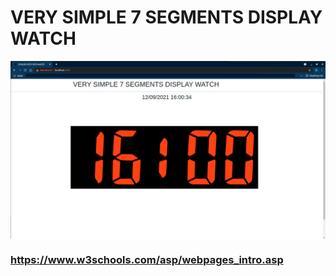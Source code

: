 # VERY SIMPLE 7 SEGMENTS DISPLAY WATCH

<p align="center">
  <img src="sample.png" style="vertical-align: middle">
</p>

### https://www.w3schools.com/asp/webpages_intro.asp
